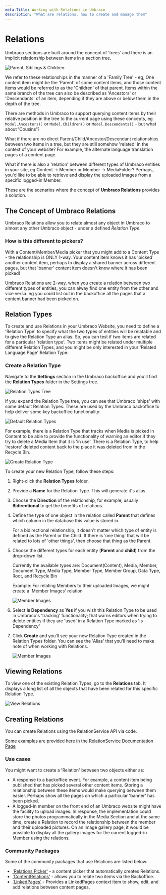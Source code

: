 ```yaml
---
meta.Title: Working with Relations in Umbraco
description: "What are relations, how to create and manage them"
---
```


# Relations

Umbraco sections are built around the concept of 'trees' and there is an implicit relationship between items in a section tree.

![Parent, Siblings & Children](images/parent-siblings-children.png)

We refer to these relationships in the manner of a 'Family Tree' - eg, One content item might be the 'Parent' of some content items, and those content items would be referred to as the 'Children' of that parent. Items within the same branch of the tree can also be described as 'Ancestors' or 'Descendants' of an item, depending if they are above or below them in the depth of the tree.

There are methods in Umbraco to support querying content items by their relative position in the tree to the current page using these concepts, eg `Model.Ancestors()` or `Model.Children()` or `Model.Descendants()` - but what about 'Cousins'?

What if there are no direct Parent/Child/Ancestor/Descendant relationships between two items in a tree, but they are still somehow 'related' in the context of your website? For example, the alternate language translation pages of a content page.

What if there is also a 'relation' between different types of Umbraco entities in your site, eg Content -> Member or Member -> MediaFolder? Perhaps, you'd like to be able to retrieve and display the uploaded images from a specific logged-in Member.

These are the scenarios where the concept of **Umbraco Relations** provides a solution.

## The Concept of Umbraco Relations

Umbraco Relations allow you to relate almost any object in Umbraco to almost any other Umbraco object - under a defined _Relation Type_.

### How is this different to pickers?

With a Content/Member/Media picker that you might add to a Content Type - the relationship is ONLY 1-way. Your content item knows it has 'picked' another content item, perhaps to display a shared banner across different pages, but that 'banner' content item doesn't know where it has been picked!

Umbraco Relations are 2-way, when you create a relation between two different types of entities, you can alway find one entity from the other and vice versa. eg you could list out in the backoffice all the pages that a content banner had been picked on.

## Relation Types

To create and use Relations in your Umbraco Website, you need to define a 'Relation Type' to specify what the two types of entities will be relatable and to give the Relation Type an alias. So, you can test if two items are related for a particular 'relation type'. Two items might be related under multiple different Relation Types, and you might be only interested in your 'Related Language Page' Relation Type.

### Create a Relation Type

Navigate to the **Settings** section in the Umbraco backoffice and you'll find the **Relation Types** folder in the Settings tree.

![Relation Types Tree](images/relation-types-tree.png)

If you expand the Relation Type tree, you can see that Umbraco 'ships' with some default Relation Types. These are used by the Umbraco backoffice to help deliver some key backoffice functionality:

![Default Relation Types](images/default-relation-types.png)

For example, there is a Relation Type that tracks when Media is picked in Content to be able to provide the functionality of warning an editor if they try to delete a Media Item that it is 'in use'. There is a Relation Type, to help 'restore' deleted content back to the place it was deleted from in the Recycle Bin.

![Create Relation Type](images/create-relation-type.png)

To create your new Relation Type, follow these steps:

1. Right-click the **Relation Types** folder.
2. Provide a **Name** for the Relation Type. This will generate it's alias.
3. Choose the **Direction** of the relationship, for example, usually **Bidirectional** to get the benefits of relations.
4.  Define the type of one object in the relation called **Parent** that defines which column in the database this value is stored in.

    For a bidirectional relationship, it doesn't matter which type of entity is defined as the Parent or the Child. If there is 'one thing' that will be related to lots of 'other things', then choose that thing as the Parent.
5.  Choose the different types for each entity (**Parent** and **child**) from the drop-down list.

    Currently the available types are: Document(Content), Media, Member, Document Type, Media Type, Member Type, Member Group, Data Type, Root, and Recycle Bin

    Example: For relating Members to their uploaded Images, we might create a 'Member Images' relation

    ![Member Images](images/member-images.png)
6. Select **Is Dependency** as **Yes** if you wish this Relation Type to be used in Umbraco's 'tracking' functionality; that warns editors when trying to delete entities if they are 'used' in a Relation Type marked as 'Is Dependency'
7.  Click **Create** and you'll see your new Relation Type created in the Relation Types folder. You can see the 'Alias' that you'll need to make note of when working with Relations.

    ![Member Images](images/relation-alias.png)

## Viewing Relations

To view one of the existing Relation Types, go to the **Relations** tab. It displays a long list of all the objects that have been related for this specific Relation Type.

![View Relations](images/view-relations.png)

## Creating Relations

You can create Relations using the RelationService API via code.

[Some examples are provided here in the RelationService Documentation Page](../../reference/management/services-reference/relationservice.md)

### Use cases

You might want to create a 'Relation' between two objects either as:

* A response to a backoffice event. For example, a content item being published that has picked several other content items. Storing a relationship between these items would make querying between them easier. Perhaps show all the pages on which a particular 'banner' has been picked.
* A logged-in member on the front end of an Umbraco website might have the facility to upload images. In response, the implementation could store the photos programmatically in the Media Section and at the same time, create a Relation to record the relationship between the member and their uploaded pictures. On an image gallery page, it would be possible to display all the gallery images for the current logged-in Member using the relations.

### Community Packages

Some of the community packages that use Relations are listed below:

* ['Relations Picker'](https://our.umbraco.com/packages/backoffice-extensions/relations-picker/) - a content picker that automatically creates Relations.
* ['ContentRelations'](https://our.umbraco.com/packages/backoffice-extensions/contentrelations/) - allows you to relate two items via the Backoffice.
* ['LinkedPages'](https://our.umbraco.com/packages/backoffice-extensions/linked-pages/) - Provides a LinkedPages context item to show, edit, and add relations between content pages.
